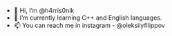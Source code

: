 - 👋 Hi, I’m @h4rris0nik
- 🌱 I’m currently learning С++ and English languages.
- 📫 You can reach me in instagram - @oleksiiyfilippov

<!---
h4rris0nik/h4rris0nik is a ✨ special ✨ repository because its `README.md` (this file) appears on your GitHub profile.
You can click the Preview link to take a look at your changes.
--->
